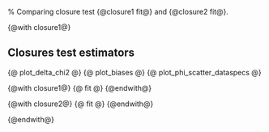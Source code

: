 % Comparing closure test {@closure1 fit@} and {@closure2 fit@}.

{@with closure1@}

Closures test estimators
-----------------------
{@ plot_delta_chi2 @}
{@ plot_biases @}
{@ plot_phi_scatter_dataspecs @}

{@with closure1@}
{@ fit @}
{@endwith@}

{@with closure2@}
{@ fit @}
{@endwith@}


{@endwith@}